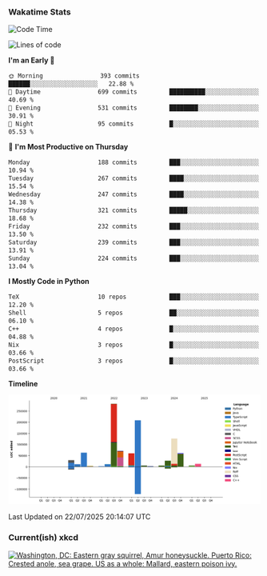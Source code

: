 ### Wakatime Stats
<!--START_SECTION:waka-->
![Code Time](http://img.shields.io/badge/Code%20Time-3%2C318%20hrs%2057%20mins-blue)

![Lines of code](https://img.shields.io/badge/From%20Hello%20World%20I%27ve%20Written-987.7%20thousand%20lines%20of%20code-blue)

**I'm an Early 🐤** 

```text
🌞 Morning                393 commits         ██████░░░░░░░░░░░░░░░░░░░   22.88 % 
🌆 Daytime                699 commits         ██████████░░░░░░░░░░░░░░░   40.69 % 
🌃 Evening                531 commits         ████████░░░░░░░░░░░░░░░░░   30.91 % 
🌙 Night                  95 commits          █░░░░░░░░░░░░░░░░░░░░░░░░   05.53 % 
```
📅 **I'm Most Productive on Thursday** 

```text
Monday                   188 commits         ███░░░░░░░░░░░░░░░░░░░░░░   10.94 % 
Tuesday                  267 commits         ████░░░░░░░░░░░░░░░░░░░░░   15.54 % 
Wednesday                247 commits         ████░░░░░░░░░░░░░░░░░░░░░   14.38 % 
Thursday                 321 commits         █████░░░░░░░░░░░░░░░░░░░░   18.68 % 
Friday                   232 commits         ███░░░░░░░░░░░░░░░░░░░░░░   13.50 % 
Saturday                 239 commits         ███░░░░░░░░░░░░░░░░░░░░░░   13.91 % 
Sunday                   224 commits         ███░░░░░░░░░░░░░░░░░░░░░░   13.04 % 
```


**I Mostly Code in Python** 

```text
TeX                      10 repos            ███░░░░░░░░░░░░░░░░░░░░░░   12.20 % 
Shell                    5 repos             ██░░░░░░░░░░░░░░░░░░░░░░░   06.10 % 
C++                      4 repos             █░░░░░░░░░░░░░░░░░░░░░░░░   04.88 % 
Nix                      3 repos             █░░░░░░░░░░░░░░░░░░░░░░░░   03.66 % 
PostScript               3 repos             █░░░░░░░░░░░░░░░░░░░░░░░░   03.66 % 
```



**Timeline**

![Lines of Code chart](https://raw.githubusercontent.com/joshuajeschek/joshuajeschek/main/assets/bar_graph.png)


 Last Updated on 22/07/2025 20:14:07 UTC
<!--END_SECTION:waka-->

### Current(ish) xkcd
<a id="xkcd-a" title="Washington, DC: Eastern gray squirrel, Amur honeysuckle. Puerto Rico: Crested anole, sea grape. US as a whole: Mallard, eastern poison ivy." href="https://www.xkcd.com" target="_blank">
        <img align="center" id="xkcd-img" src="https://imgs.xkcd.com/comics/inaturalist_animals_and_plants.png" alt="Washington, DC: Eastern gray squirrel, Amur honeysuckle. Puerto Rico: Crested anole, sea grape. US as a whole: Mallard, eastern poison ivy." height=300 />
</a>
